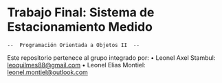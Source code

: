 # Trabajo Final: Sistema de Estacionamiento Medido #
    --  Programación Orientada a Objetos II  --

Este repositorio pertenece al grupo integrado por:
  • Leonel Axel Stambul: leoquilmes88@gmail.com
  • Leonel Elias Montiel: leonel.montiel@outlook.com
